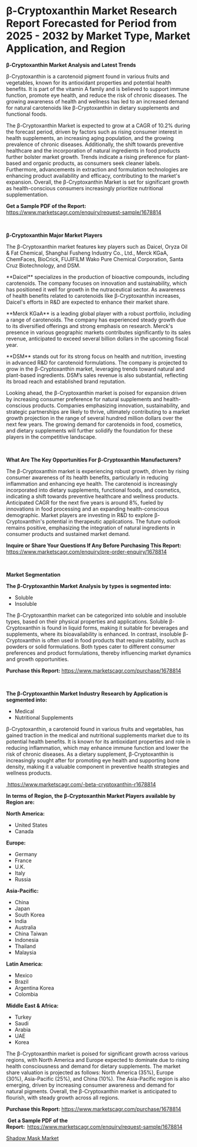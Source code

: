 <p><h1>β-Cryptoxanthin Market Research Report Forecasted for Period from 2025 -  2032 by Market Type, Market Application, and Region</h1></p><p><strong>β-Cryptoxanthin Market Analysis and Latest Trends</strong></p>
<p><p>β-Cryptoxanthin is a carotenoid pigment found in various fruits and vegetables, known for its antioxidant properties and potential health benefits. It is part of the vitamin A family and is believed to support immune function, promote eye health, and reduce the risk of chronic diseases. The growing awareness of health and wellness has led to an increased demand for natural carotenoids like β-Cryptoxanthin in dietary supplements and functional foods.</p><p>The β-Cryptoxanthin Market is expected to grow at a CAGR of 10.2% during the forecast period, driven by factors such as rising consumer interest in health supplements, an increasing aging population, and the growing prevalence of chronic diseases. Additionally, the shift towards preventive healthcare and the incorporation of natural ingredients in food products further bolster market growth. Trends indicate a rising preference for plant-based and organic products, as consumers seek cleaner labels. Furthermore, advancements in extraction and formulation technologies are enhancing product availability and efficacy, contributing to the market's expansion. Overall, the β-Cryptoxanthin Market is set for significant growth as health-conscious consumers increasingly prioritize nutritional supplementation.</p></p>
<p><strong>Get a Sample PDF of the Report:&nbsp;</strong> <a href="https://www.marketscagr.com/enquiry/request-sample/1678814?utm_campaign=2198&utm_medium=2&utm_source=Github&utm_content=ia&utm_term=24032025&utm_id=b-cryptoxanthin">https://www.marketscagr.com/enquiry/request-sample/1678814</a></p>
<p>&nbsp;</p>
<p><strong>β-Cryptoxanthin Major Market Players</strong></p>
<p><p>The β-Cryptoxanthin market features key players such as Daicel, Oryza Oil & Fat Chemical, Shanghai Fusheng Industry Co., Ltd., Merck KGaA, ChemFaces, BioCrick, FUJIFILM Wako Pure Chemical Corporation, Santa Cruz Biotechnology, and DSM. </p><p>**Daicel** specializes in the production of bioactive compounds, including carotenoids. The company focuses on innovation and sustainability, which has positioned it well for growth in the nutraceutical sector. As awareness of health benefits related to carotenoids like β-Cryptoxanthin increases, Daicel's efforts in R&D are expected to enhance their market share.</p><p>**Merck KGaA** is a leading global player with a robust portfolio, including a range of carotenoids. The company has experienced steady growth due to its diversified offerings and strong emphasis on research. Merck's presence in various geographic markets contributes significantly to its sales revenue, anticipated to exceed several billion dollars in the upcoming fiscal year.</p><p>**DSM** stands out for its strong focus on health and nutrition, investing in advanced R&D for carotenoid formulations. The company is projected to grow in the β-Cryptoxanthin market, leveraging trends toward natural and plant-based ingredients. DSM’s sales revenue is also substantial, reflecting its broad reach and established brand reputation.</p><p>Looking ahead, the β-Cryptoxanthin market is poised for expansion driven by increasing consumer preference for natural supplements and health-conscious products. Companies emphasizing innovation, sustainability, and strategic partnerships are likely to thrive, ultimately contributing to a market growth projection in the range of several hundred million dollars over the next few years. The growing demand for carotenoids in food, cosmetics, and dietary supplements will further solidify the foundation for these players in the competitive landscape.</p></p>
<p>&nbsp;</p>
<p><strong>What Are The Key Opportunities For β-Cryptoxanthin Manufacturers?</strong></p>
<p><p>The β-Cryptoxanthin market is experiencing robust growth, driven by rising consumer awareness of its health benefits, particularly in reducing inflammation and enhancing eye health. The carotenoid is increasingly incorporated into dietary supplements, functional foods, and cosmetics, indicating a shift towards preventive healthcare and wellness products. Anticipated CAGR for the next five years is around 8%, fueled by innovations in food processing and an expanding health-conscious demographic. Market players are investing in R&D to explore β-Cryptoxanthin's potential in therapeutic applications. The future outlook remains positive, emphasizing the integration of natural ingredients in consumer products and sustained market demand.</p></p>
<p><strong>Inquire or Share Your Questions If Any Before Purchasing This Report:</strong> <a href="https://www.marketscagr.com/enquiry/pre-order-enquiry/1678814?utm_campaign=2198&utm_medium=2&utm_source=Github&utm_content=ia&utm_term=24032025&utm_id=b-cryptoxanthin">https://www.marketscagr.com/enquiry/pre-order-enquiry/1678814</a></p>
<p>&nbsp;</p>
<p><strong>Market Segmentation</strong></p>
<p><strong>The β-Cryptoxanthin Market Analysis by types is segmented into:</strong></p>
<p><ul><li>Soluble</li><li>Insoluble</li></ul></p>
<p><p>The β-Cryptoxanthin market can be categorized into soluble and insoluble types, based on their physical properties and applications. Soluble β-Cryptoxanthin is found in liquid forms, making it suitable for beverages and supplements, where its bioavailability is enhanced. In contrast, insoluble β-Cryptoxanthin is often used in food products that require stability, such as powders or solid formulations. Both types cater to different consumer preferences and product formulations, thereby influencing market dynamics and growth opportunities.</p></p>
<p><strong>Purchase this Report:&nbsp;</strong><a href="https://www.marketscagr.com/purchase/1678814?utm_campaign=2198&utm_medium=2&utm_source=Github&utm_content=ia&utm_term=24032025&utm_id=b-cryptoxanthin">https://www.marketscagr.com/purchase/1678814</a></p>
<p>&nbsp;</p>
<p><strong>The β-Cryptoxanthin Market Industry Research by Application is segmented into:</strong></p>
<p><ul><li>Medical</li><li>Nutritional Supplements</li></ul></p>
<p><p>β-Cryptoxanthin, a carotenoid found in various fruits and vegetables, has gained traction in the medical and nutritional supplements market due to its potential health benefits. It is known for its antioxidant properties and role in reducing inflammation, which may enhance immune function and lower the risk of chronic diseases. As a dietary supplement, β-Cryptoxanthin is increasingly sought after for promoting eye health and supporting bone density, making it a valuable component in preventive health strategies and wellness products.</p></p>
<p><a href="https://www.marketscagr.com/-beta-cryptoxanthin-r1678814?utm_campaign=2198&utm_medium=2&utm_source=Github&utm_content=ia&utm_term=24032025&utm_id=b-cryptoxanthin">&nbsp;https://www.marketscagr.com/-beta-cryptoxanthin-r1678814</a></p>
<p><strong>In terms of Region, the β-Cryptoxanthin Market Players available by Region are:</strong></p>
<p>
    <p> <strong> North America: </strong>
        <ul>
            <li>United States</li>
            <li>Canada</li>
        </ul>
        </p> 
    <p> <strong> Europe: </strong>
        <ul>
            <li>Germany</li>
            <li>France</li>
            <li>U.K.</li>
            <li>Italy</li>
            <li>Russia</li>
        </ul>
        </p> 
    <p> <strong> Asia-Pacific: </strong>
        <ul>
            <li>China</li>
            <li>Japan</li>
            <li>South Korea</li>
            <li>India</li>
            <li>Australia</li>
            <li>China Taiwan</li>
            <li>Indonesia</li>
            <li>Thailand</li>
            <li>Malaysia</li>
        </ul>
        </p> 
    <p> <strong> Latin America: </strong>
        <ul>
            <li>Mexico</li>
            <li>Brazil</li>
            <li>Argentina Korea</li>
            <li>Colombia</li>
        </ul>
        </p> 
    <p> <strong> Middle East & Africa: </strong>
        <ul>
            <li>Turkey</li>
            <li>Saudi</li>
            <li>Arabia</li>
            <li>UAE</li>
            <li>Korea</li>
        </ul>
    </p>
    </p>
<p><p>The β-Cryptoxanthin market is poised for significant growth across various regions, with North America and Europe expected to dominate due to rising health consciousness and demand for dietary supplements. The market share valuation is projected as follows: North America (35%), Europe (30%), Asia-Pacific (25%), and China (10%). The Asia-Pacific region is also emerging, driven by increasing consumer awareness and demand for natural pigments. Overall, the β-Cryptoxanthin market is anticipated to flourish, with steady growth across all regions.</p></p>
<p><strong>Purchase this Report: </strong><a href="https://www.marketscagr.com/purchase/1678814?utm_campaign=2198&utm_medium=2&utm_source=Github&utm_content=ia&utm_term=24032025&utm_id=b-cryptoxanthin">https://www.marketscagr.com/purchase/1678814</a></p>
<p>&nbsp;<strong>Get a Sample PDF of the Report:&nbsp;&nbsp;</strong><a href="https://www.marketscagr.com/enquiry/request-sample/1678814?utm_campaign=2198&utm_medium=2&utm_source=Github&utm_content=ia&utm_term=24032025&utm_id=b-cryptoxanthin">https://www.marketscagr.com/enquiry/request-sample/1678814</a></p>
<p><strong></strong></p>
<p><p><a href="https://github.com/delindacallegari68/Market-Research-Report-List-1/blob/main/shadow-mask-market.md?utm_campaign=2198&utm_medium=2&utm_source=Github&utm_content=ia&utm_term=24032025&utm_id=b-cryptoxanthin">Shadow Mask Market</a></p></p>